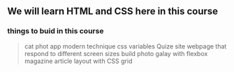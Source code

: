 ## We will learn HTML and CSS here in this course

### things to buid in this course
> cat phot app
> modern technique css variables
> Quize site
> webpage that respond to different screen sizes 
> build photo galay with flexbox
> magazine article layout with CSS grid
